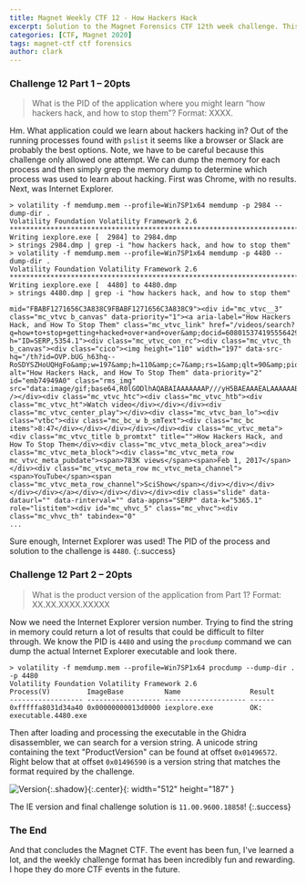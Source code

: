 ```yaml
---
title: Magnet Weekly CTF 12 - How Hackers Hack
excerpt: Solution to the Magnet Forensics CTF 12th week challenge. This week's challenges ask us about "How Hackers Hack..".
categories: [CTF, Magnet 2020]
tags: magnet-ctf ctf forensics
author: clark
---
```


### Challenge 12 Part 1 – 20pts

> What is the PID of the application where you might learn “how hackers hack, and how to stop them”? Format: XXXX.

Hm. What application could we learn about hackers hacking in? Out of the running processes found with `pslist` it seems like a browser or Slack are probably the best options. Note, we have to be careful because this challenge only allowed one attempt. We can dump the memory for each process and then simply grep the memory dump to determine which process was used to learn about hacking. First was Chrome, with no results. Next, was Internet Explorer.

```
> volatility -f memdump.mem --profile=Win7SP1x64 memdump -p 2984 --dump-dir .
Volatility Foundation Volatility Framework 2.6
************************************************************************
Writing iexplore.exe [  2984] to 2984.dmp
> strings 2984.dmp | grep -i "how hackers hack, and how to stop them"
> volatility -f memdump.mem --profile=Win7SP1x64 memdump -p 4480 --dump-dir . 
Volatility Foundation Volatility Framework 2.6
************************************************************************
Writing iexplore.exe [  4480] to 4480.dmp
> strings 4480.dmp | grep -i "how hackers hack, and how to stop them"
                         mid="FBABF1271656C3A838C9FBABF1271656C3A838C9"><div id="mc_vtvc__3" class="mc_vtvc b_canvas" data-priority="1"><a aria-label="How Hackers Hack, and How To Stop Them" class="mc_vtvc_link" href="/videos/search?q=how+to+stop+getting+hacked+over+and+over&amp;docid=608015374195556429&amp;mid=FBABF1271656C3A838C9FBABF1271656C3A838C9&amp;view=detail&amp;FORM=VIRE" h="ID=SERP,5354.1"><div class="mc_vtvc_con_rc"><div class="mc_vtvc_th b_canvas"><div class="cico"><img height="110" width="197" data-src-hq="/th?id=OVP.bUG_h63hq--RoSDYSZHoUQHgFo&amp;w=197&amp;h=110&amp;c=7&amp;rs=1&amp;qlt=90&amp;pid=1.7" alt="How Hackers Hack, and How To Stop Them" data-priority="2" id="emb74949A0" class="rms_img" src="data:image/gif;base64,R0lGODlhAQABAIAAAAAAAP///yH5BAEAAAEALAAAAAABAAEAAAIBTAA7" /></div><div class="mc_vtvc_htc"><div class="mc_vtvc_htb"><div class="mc_vtvc_ht">Watch video</div></div></div><div class="mc_vtvc_center_play"></div><div class="mc_vtvc_ban_lo"><div class="vtbc"><div class="mc_bc_w b_smText"><div class="mc_bc items">8:47</div></div></div></div></div><div class="mc_vtvc_meta"><div class="mc_vtvc_title b_promtxt" title="">How Hackers Hack, and How To Stop Them</div><div class="mc_vtvc_meta_block_area"><div class="mc_vtvc_meta_block"><div class="mc_vtvc_meta_row mc_vtvc_meta_pubdate"><span>783K views</span><span>Feb 1, 2017</span></div><div class="mc_vtvc_meta_row mc_vtvc_meta_channel"><span>YouTube</span><span class="mc_vtvc_meta_row_channel">SciShow</span></div></div></div></div></div></a></div></div></div></div><div class="slide" data-dataurl="" data-rinterval="" data-appns="SERP" data-k="5365.1" role="listitem"><div id="mc_vhvc_5" class="mc_vhvc"><div class="mc_vhvc_th" tabindex="0"
...
```

Sure enough, Internet Explorer was used! The PID of the process and solution to the challenge is `4480`.
{:.success}

### Challenge 12 Part 2 – 20pts

> What is the product version of the application from Part 1? Format: XX.XX.XXXX.XXXXX

Now we need the Internet Explorer version number. Trying to find the string in memory could return a lot of results that could be difficult to filter through. We know the PID is `4480` and using the `procdump` command we can dump the actual Internet Explorer executable and look there. 

```
> volatility -f memdump.mem --profile=Win7SP1x64 procdump --dump-dir . -p 4480
Volatility Foundation Volatility Framework 2.6
Process(V)         ImageBase          Name                 Result
------------------ ------------------ -------------------- ------
0xfffffa8031d34a40 0x00000000013d0000 iexplore.exe         OK: executable.4480.exe
```

Then after loading and processing the executable in the Ghidra disassembler, we can search for a version string. A unicode string containing the text "ProductVersion" can be found at offset `0x01496572`. Right below that at offset `0x01496590` is a version string that matches the format required by the challenge. 


![Version](https://starwarsfan2099.github.io/public/2020-12-28/version.JPG){:.shadow}{:.center}{: width="512" height="187" }


The IE version and final challenge solution is `11.00.9600.18858`!
{:.success}

### The End

And that concludes the Magnet CTF. The event has been fun, I've learned a lot, and the weekly challenge format has been incredibly fun and rewarding. I hope they do more CTF events in the future.